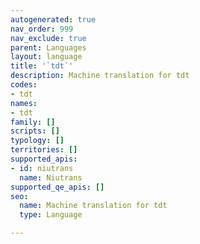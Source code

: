 ```yaml
---
autogenerated: true
nav_order: 999
nav_exclude: true
parent: Languages
layout: language
title: '`tdt`'
description: Machine translation for tdt
codes:
- tdt
names:
- tdt
family: []
scripts: []
typology: []
territories: []
supported_apis:
- id: niutrans
  name: Niutrans
supported_qe_apis: []
seo:
  name: Machine translation for tdt
  type: Language

---
```


